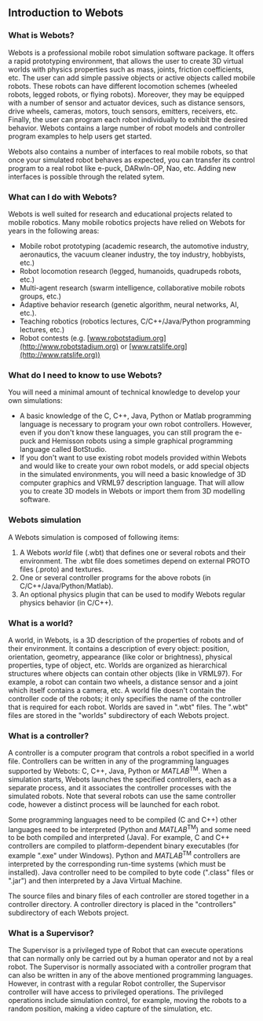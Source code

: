 ## Introduction to Webots

### What is Webots?

Webots is a professional mobile robot simulation software package. It offers a
rapid prototyping environment, that allows the user to create 3D virtual worlds
with physics properties such as mass, joints, friction coefficients, etc. The
user can add simple passive objects or active objects called mobile robots.
These robots can have different locomotion schemes (wheeled robots, legged
robots, or flying robots). Moreover, they may be equipped with a number of
sensor and actuator devices, such as distance sensors, drive wheels, cameras,
motors, touch sensors, emitters, receivers, etc. Finally, the user can program
each robot individually to exhibit the desired behavior. Webots contains a large
number of robot models and controller program examples to help users get
started.

Webots also contains a number of interfaces to real mobile robots, so that once
your simulated robot behaves as expected, you can transfer its control program
to a real robot like e-puck, DARwIn-OP, Nao, etc. Adding new interfaces is
possible through the related sytem.

### What can I do with Webots?

Webots is well suited for research and educational projects related to mobile
robotics. Many mobile robotics projects have relied on Webots for years in the
following areas:

- Mobile robot prototyping (academic research, the automotive industry,
aeronautics, the vacuum cleaner industry, the toy industry, hobbyists, etc.)
- Robot locomotion research (legged, humanoids, quadrupeds robots, etc.)
- Multi-agent research (swarm intelligence, collaborative mobile robots groups,
etc.)
- Adaptive behavior research (genetic algorithm, neural networks, AI, etc.).
- Teaching robotics (robotics lectures, C/C++/Java/Python programming lectures,
etc.)
- Robot contests (e.g. [www.robotstadium.org](http://www.robotstadium.org) or
[www.ratslife.org](http://www.ratslife.org))

### What do I need to know to use Webots?

You will need a minimal amount of technical knowledge to develop your own
simulations:

- A basic knowledge of the C, C++, Java, Python or Matlab programming language is
necessary to program your own robot controllers. However, even if you don't know
these languages, you can still program the e-puck and Hemisson robots using a
simple graphical programming language called BotStudio.
- If you don't want to use existing robot models provided within Webots and would
like to create your own robot models, or add special objects in the simulated
environments, you will need a basic knowledge of 3D computer graphics and VRML97
description language. That will allow you to create 3D models in Webots or
import them from 3D modelling software.

### Webots simulation

A Webots simulation is composed of following items:

1. A Webots *world* file (.wbt) that defines one or several robots and their
environment. The .wbt file does sometimes depend on external PROTO files
(.proto) and textures.
2. One or several controller programs for the above robots (in
C/C++/Java/Python/Matlab).
3. An optional physics plugin that can be used to modify Webots regular physics
behavior (in C/C++).

### What is a world?

A world, in Webots, is a 3D description of the properties of robots and of their
environment. It contains a description of every object: position, orientation,
geometry, appearance (like color or brightness), physical properties, type of
object, etc. Worlds are organized as hierarchical structures where objects can
contain other objects (like in VRML97). For example, a robot can contain two
wheels, a distance sensor and a joint which itself contains a camera, etc. A
world file doesn't contain the controller code of the robots; it only specifies
the name of the controller that is required for each robot. Worlds are saved in
".wbt" files. The ".wbt" files are stored in the "worlds" subdirectory of each
Webots project.

### What is a controller?

A controller is a computer program that controls a robot specified in a world
file. Controllers can be written in any of the programming languages supported
by Webots: C, C++, Java, Python or *MATLAB*<sup>TM</sup>. When a simulation
starts, Webots launches the specified controllers, each as a separate process,
and it associates the controller processes with the simulated robots. Note that
several robots can use the same controller code, however a distinct process will
be launched for each robot.

Some programming languages need to be compiled (C and C++) other languages need
to be interpreted (Python and *MATLAB*<sup>TM</sup>) and some need to be both
compiled and interpreted (Java). For example, C and C++ controllers are compiled
to platform-dependent binary executables (for example ".exe" under Windows).
Python and *MATLAB*<sup>TM</sup> controllers are interpreted by the
corresponding run-time systems (which must be installed). Java controller need
to be compiled to byte code (".class" files or ".jar") and then interpreted by a
Java Virtual Machine.

The source files and binary files of each controller are stored together in a
controller directory. A controller directory is placed in the "controllers"
subdirectory of each Webots project.

### What is a Supervisor?

The Supervisor is a privileged type of Robot that can execute operations that
can normally only be carried out by a human operator and not by a real robot.
The Supervisor is normally associated with a controller program that can also be
written in any of the above mentioned programming languages. However, in contrast
with a regular Robot controller, the Supervisor controller will have access to
privileged operations. The privileged operations include simulation control, for
example, moving the robots to a random position, making a video capture of the
simulation, etc.
